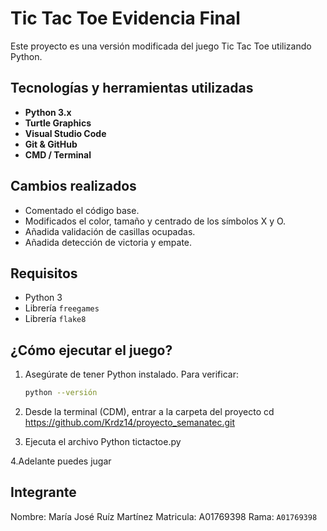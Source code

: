 # Tic Tac Toe Evidencia Final

Este proyecto es una versión modificada del juego Tic Tac Toe utilizando Python.

## Tecnologías y herramientas utilizadas

- **Python 3.x**
- **Turtle Graphics** 
- **Visual Studio Code** 
- **Git & GitHub** 
- **CMD / Terminal** 

## Cambios realizados

- Comentado el código base.
- Modificados el color, tamaño y centrado de los símbolos X y O.
- Añadida validación de casillas ocupadas.
- Añadida detección de victoria y empate.

## Requisitos

- Python 3
- Librería `freegames`
- Librería `flake8`

## ¿Cómo ejecutar el juego?

1. Asegúrate de tener Python instalado. Para verificar:
   ```bash
   python --versión

2. Desde la terminal (CDM), entrar a la carpeta del proyecto
   cd https://github.com/Krdz14/proyecto_semanatec.git

3. Ejecuta el archivo 
   Python tictactoe.py

4.Adelante puedes jugar



## Integrante

Nombre: María José Ruíz Martínez
Matricula: A01769398
Rama: `A01769398`
  
